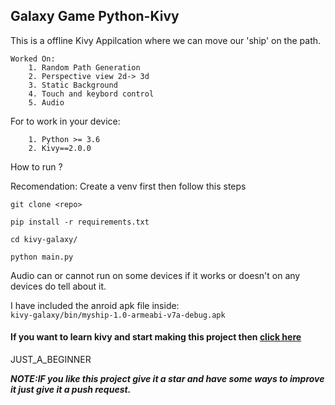 ## Galaxy Game Python-Kivy


This is a offline Kivy Appilcation where we can move our 'ship' on the path.

```
Worked On:
    1. Random Path Generation
    2. Perspective view 2d-> 3d 
    3. Static Background
    4. Touch and keybord control
    5. Audio
```

For to work in your device:
```
    1. Python >= 3.6
    2. Kivy==2.0.0
```


How to run ?

Recomendation: Create a venv first then follow this steps

```
git clone <repo>

pip install -r requirements.txt

cd kivy-galaxy/

python main.py

```

Audio can or cannot run on some devices if it works or doesn't on any devices do tell about it.

I have included the anroid apk file inside: <br>
```kivy-galaxy/bin/myship-1.0-armeabi-v7a-debug.apk```

#### If you want to learn kivy and start making this project then <a href="https://www.youtube.com/watch?v=l8Imtec4ReQ">click here</a>


JUST_A_BEGINNER


***NOTE:IF you like this project give it a star and have some ways to improve it just give it a push request.***
